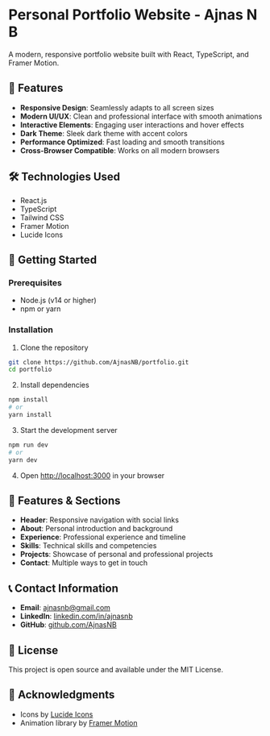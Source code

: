 # Personal Portfolio Website - Ajnas N B

A modern, responsive portfolio website built with React, TypeScript, and Framer Motion.

## 🌟 Features

- **Responsive Design**: Seamlessly adapts to all screen sizes
- **Modern UI/UX**: Clean and professional interface with smooth animations
- **Interactive Elements**: Engaging user interactions and hover effects
- **Dark Theme**: Sleek dark theme with accent colors
- **Performance Optimized**: Fast loading and smooth transitions
- **Cross-Browser Compatible**: Works on all modern browsers

## 🛠️ Technologies Used

- React.js
- TypeScript
- Tailwind CSS
- Framer Motion
- Lucide Icons

## 🚀 Getting Started

### Prerequisites

- Node.js (v14 or higher)
- npm or yarn

### Installation

1. Clone the repository
```bash
git clone https://github.com/AjnasNB/portfolio.git
cd portfolio
```

2. Install dependencies
```bash
npm install
# or
yarn install
```

3. Start the development server
```bash
npm run dev
# or
yarn dev
```

4. Open [http://localhost:3000](http://localhost:3000) in your browser

## 📱 Features & Sections

- **Header**: Responsive navigation with social links
- **About**: Personal introduction and background
- **Experience**: Professional experience and timeline
- **Skills**: Technical skills and competencies
- **Projects**: Showcase of personal and professional projects
- **Contact**: Multiple ways to get in touch

## 📞 Contact Information

- **Email**: ajnasnb@gmail.com
- **LinkedIn**: [linkedin.com/in/ajnasnb](https://linkedin.com/in/ajnasnb)
- **GitHub**: [github.com/AjnasNB](https://github.com/AjnasNB)

## 📄 License

This project is open source and available under the MIT License.

## 🙏 Acknowledgments

- Icons by [Lucide Icons](https://lucide.dev/)
- Animation library by [Framer Motion](https://www.framer.com/motion/) 